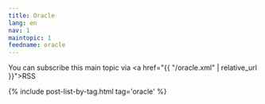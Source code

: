 ```yaml
---
title: Oracle
lang: en
nav: 1
maintopic: 1
feedname: oracle
---
```


You can subscribe this main topic via <a href="{{ "/oracle.xml" | relative_url }}">RSS</a>

{% include post-list-by-tag.html tag='oracle' %}
